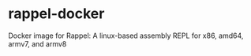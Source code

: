 # rappel-docker
Docker image for Rappel: A linux-based assembly REPL for x86, amd64, armv7, and armv8
